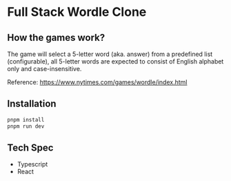 # Full Stack Wordle Clone

## How the games work?

The game will select a 5-letter word (aka. answer) from a predefined list (configurable), all
5-letter words are expected to consist of English alphabet only and case-insensitive.

Reference: https://www.nytimes.com/games/wordle/index.html

## Installation

```bash
pnpm install
pnpm run dev
```

## Tech Spec

- Typescript
- React